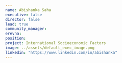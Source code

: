```yaml
---
name: Abishanka Saha
executive: false
director: false
lead: true
community_manager: 
erevna:    
position:  
project: International Socioeconomic Factors
image: ../assets/default_exec_image.png
linkedin: "https://www.linkedin.com/in/abishanka"
---
```

